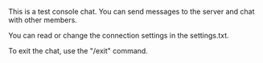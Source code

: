 This is a test console chat. You can send messages to the server and chat with other members.

You can read or change the connection settings in the settings.txt.

To exit the chat, use the "/exit" command.